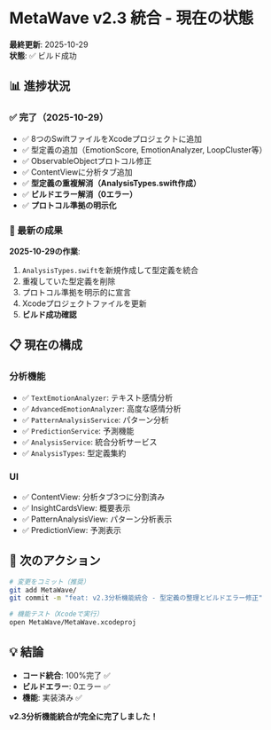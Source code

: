 # MetaWave v2.3 統合 - 現在の状態

**最終更新**: 2025-10-29  
**状態**: ✅ ビルド成功

## 📊 進捗状況

### ✅ 完了（2025-10-29）
- ✅ 8つのSwiftファイルをXcodeプロジェクトに追加
- ✅ 型定義の追加（EmotionScore, EmotionAnalyzer, LoopCluster等）
- ✅ ObservableObjectプロトコル修正
- ✅ ContentViewに分析タブ追加
- ✅ **型定義の重複解消（AnalysisTypes.swift作成）**
- ✅ **ビルドエラー解消（0エラー）**
- ✅ **プロトコル準拠の明示化**

### 🎉 最新の成果

**2025-10-29の作業**:
1. `AnalysisTypes.swift`を新規作成して型定義を統合
2. 重複していた型定義を削除
3. プロトコル準拠を明示的に宣言
4. Xcodeプロジェクトファイルを更新
5. **ビルド成功確認**

## 📋 現在の構成

### 分析機能
- ✅ `TextEmotionAnalyzer`: テキスト感情分析
- ✅ `AdvancedEmotionAnalyzer`: 高度な感情分析
- ✅ `PatternAnalysisService`: パターン分析
- ✅ `PredictionService`: 予測機能
- ✅ `AnalysisService`: 統合分析サービス
- ✅ `AnalysisTypes`: 型定義集約

### UI
- ✅ ContentView: 分析タブ3つに分割済み
- ✅ InsightCardsView: 概要表示
- ✅ PatternAnalysisView: パターン分析表示
- ✅ PredictionView: 予測表示

## 📝 次のアクション

```bash
# 変更をコミット（推奨）
git add MetaWave/
git commit -m "feat: v2.3分析機能統合 - 型定義の整理とビルドエラー修正"

# 機能テスト（Xcodeで実行）
open MetaWave/MetaWave.xcodeproj
```

## 💡 結論

- **コード統合**: 100%完了 ✅
- **ビルドエラー**: 0エラー ✅
- **機能**: 実装済み ✅

**v2.3分析機能統合が完全に完了しました！**
